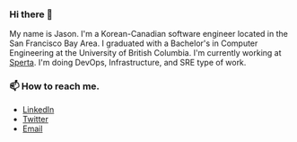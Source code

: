 ### Hi there 👋

My name is Jason. I'm a Korean-Canadian software engineer located in the San Francisco Bay Area. I graduated with a Bachelor's in Computer Engineering at the University of British Columbia. I'm currently working at [Sperta](https://www.sperta.com/). I'm doing DevOps, Infrastructure, and SRE type of work. 

### 📫 How to reach me.
- [LinkedIn](https://www.linkedin.com/in/minkyusong/)
- [Twitter](https://twitter.com/_smkjason)
- [Email](smkjason@yahoo.com)

<!--
**smkjason/smkjason** is a ✨ _special_ ✨ repository because its `README.md` (this file) appears on your GitHub profile.

Here are some ideas to get you started:

- 🔭 I’m currently working on ...
- 🌱 I’m currently learning ...
- 👯 I’m looking to collaborate on ...
- 🤔 I’m looking for help with ...
- 💬 Ask me about ...
- 📫 How to reach me: ...
- 😄 Pronouns: ...
- ⚡ Fun fact: ...
-->
